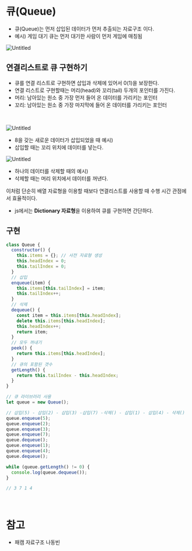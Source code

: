# 큐(Queue)

- 큐(Queue)는 먼저 삽입된 데이터가 먼저 추출되는 자료구조 이다.
- 예시) 게임 대기 큐는 먼저 대기한 사람이 먼저 게임에 매칭됨

![Untitled](https://prod-files-secure.s3.us-west-2.amazonaws.com/cdf5fd00-85a4-4001-aa3d-4b52542685d0/2ca7764c-32ec-48bd-a3c7-24db90cecf33/Untitled.png)

## 연결리스트로 큐 구현하기

- 큐를 연결 리스트로 구현하면 삽입과 삭제에 있어서 0(1)을 보장한다.
- 연결 리스트로 구현할때는 머리(head)와 꼬리(tail) 두개의 포인터를 가진다.
- 머리: 남아있는 원소 중 가장 먼저 들어 온 데이터를 가리키는 포인터
- 꼬리: 남아있는 원소 중 가장 마지막에 들어 온 데이터를 가리키는 포인터

</br>

![Untitled](https://prod-files-secure.s3.us-west-2.amazonaws.com/cdf5fd00-85a4-4001-aa3d-4b52542685d0/10b8f95b-2928-41a4-8dab-d037b289906c/Untitled.png)

- 8을 갖는 새로운 데이터가 삽입되었을 때 예시)
- 삽입할 때는 꼬리 위치에 데이터를 넣는다.

![Untitled](https://prod-files-secure.s3.us-west-2.amazonaws.com/cdf5fd00-85a4-4001-aa3d-4b52542685d0/f232fbfa-46d9-4681-b9de-a821adab2182/Untitled.png)

- 하나의 데이터를 삭제할 때의 예시)
- 삭제할 때는 머리 위치에서 데이터를 꺼낸다.

이처럼 단순히 배열 자료형을 이용할 때보다 연결리스트를 사용할 때 수행 시간 관점에서 효율적이다.

- js에서는 **Dictionary 자료형**을 이용하여 큐를 구현하면 간단하다.

## 구현

```jsx
class Queue {
  constructor() {
    this.items = {}; // 사전 자료형 생성
    this.headIndex = 0;
    this.tailIndex = 0;
  }
  // 삽입
  enqueue(item) {
    this.items[this.tailIndex] = item;
    this.tailIndex++;
  }
  // 삭제
  dequeue() {
    const item = this.items[this.headIndex];
    delete this.items[this.headIndex];
    this.headIndex++;
    return item;
  }
  // 모두 꺼내기
  peek() {
    return this.items[this.headIndex];
  }
  // 큐의 포함된 갯수
  getLength() {
    return this.tailIndex - this.headIndex;
  }
}

// 큐 라이브러리 사용
let queue = new Queue();

// 삽입(5) - 삽입(2) - 삽입(3) -삽입(7) -삭제() - 삽입(1) - 삽입(4) - 삭제()
queue.enqueue(5);
queue.enqueue(2);
queue.enqueue(3);
queue.enqueue(7);
queue.dequeue();
queue.enqueue(1);
queue.enqueue(4);
queue.dequeue();

while (queue.getLength() != 0) {
  console.log(queue.dequeue());
}

// 3 7 1 4
```

<br>

# 참고

- 패캠 자료구조 나동빈
